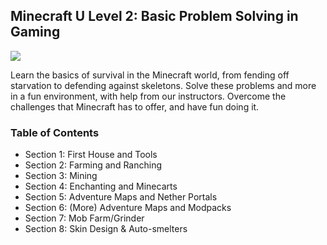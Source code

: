## Minecraft U Level 2: Basic Problem Solving in Gaming

![](images/level2.png)

Learn the basics of survival in the Minecraft world, from fending off starvation to defending against skeletons. Solve these problems and more in a fun environment, with help from our instructors. Overcome the challenges that Minecraft has to offer, and have fun doing it.

### Table of Contents

* Section 1: First House and Tools  
* Section 2: Farming and Ranching  
* Section 3: Mining  
* Section 4: Enchanting and Minecarts  
* Section 5: Adventure Maps and Nether Portals  
* Section 6: (More) Adventure Maps and Modpacks  
* Section 7: Mob Farm/Grinder  
* Section 8: Skin Design & Auto-smelters
